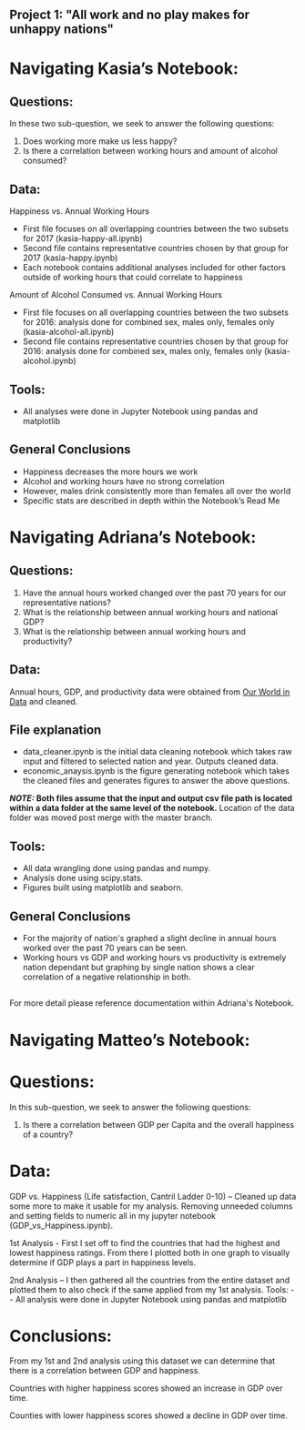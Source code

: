 ## Project 1: "All work and no play makes for unhappy nations"

# **Navigating Kasia’s Notebook:** 

## Questions: 
In these two sub-question, we seek to answer the following questions: 
1) Does working more make us less happy? 
2) Is there a correlation between working hours and amount of alcohol consumed?

## Data: 
Happiness vs. Annual Working Hours 
- First file focuses on all overlapping countries between the two subsets for 2017 (kasia-happy-all.ipynb)
- Second file contains representative countries chosen by that group for 2017  (kasia-happy.ipynb)
- Each notebook contains additional analyses included for other factors outside of working hours that could correlate to happiness 

Amount of Alcohol Consumed vs. Annual Working Hours 
- First file focuses on all overlapping countries between the two subsets for 2016: analysis done for combined sex, males only, females only (kasia-alcohol-all.ipynb) 
- Second file contains representative countries chosen by that group for 2016: analysis done for combined sex, males only, females only (kasia-alcohol.ipynb)

## Tools: 
- All analyses were done in Jupyter Notebook using pandas and matplotlib  

## General Conclusions
- Happiness decreases the more hours we work 
- Alcohol and working hours have no strong correlation 
- However, males drink consistently more than females all over the world 
- Specific stats are described in depth within the Notebook’s Read Me 

# **Navigating Adriana’s Notebook:**

## Questions: 
1. Have the annual hours worked changed over the past 70 years for our representative nations?
2. What is the relationship between annual working hours and national GDP?
3. What is the relationship between annual working hours and productivity?

## Data: 
Annual hours, GDP, and productivity data were obtained from [Our World in Data](https://ourworldindata.org/working-hours) and cleaned.

## File explanation
- data_cleaner.ipynb is the initial data cleaning notebook which takes raw input and filtered to selected nation and year. Outputs cleaned data.
- economic_anaysis.ipynb is the figure generating notebook which takes the cleaned files and generates figures to answer the above questions.

**_NOTE:_ Both files assume that the input and output csv file path is located within a data folder at the same level of the notebook.**
Location of the data folder was moved post merge with the master branch. 

## Tools: 
- All data wrangling done using pandas and numpy. 
- Analysis done using scipy.stats.
- Figures built using matplotlib and seaborn.

## General Conclusions
- For the majority of nation's graphed a slight decline in annual hours worked over the past 70 years can be seen.
- Working hours vs GDP and working hours vs productivity is extremely nation dependant but graphing by single nation shows a clear correlation of a negative relationship in both.

##
For more detail please reference documentation within Adriana's Notebook.

# **Navigating Matteo’s Notebook:**

# Questions:

In this sub-question, we seek to answer the following questions: 
1.	Is there a correlation between GDP per Capita and the overall happiness of a country?

# Data:

GDP vs. Happiness (Life satisfaction, Cantril Ladder 0-10) – Cleaned up data some more to make it usable for my analysis. Removing unneeded columns and setting fields to numeric all in my jupyter notebook (GDP_vs_Happiness.ipynb). 

1st Analysis - First I set off to find the countries that had the highest and lowest happiness ratings. From there I plotted both in one graph to visually determine if GDP plays a part in happiness levels.

2nd Analysis – I then gathered all the countries from the entire dataset and plotted them to also check if the same applied from my 1st analysis. 
Tools: -- All analysis were done in Jupyter Notebook using pandas and matplotlib

# Conclusions:

From my 1st and 2nd analysis using this dataset we can determine that there is a correlation between GDP and happiness. 

Countries with higher happiness scores showed an increase in GDP over time.

Counties with lower happiness scores showed a decline in GDP over time.  
